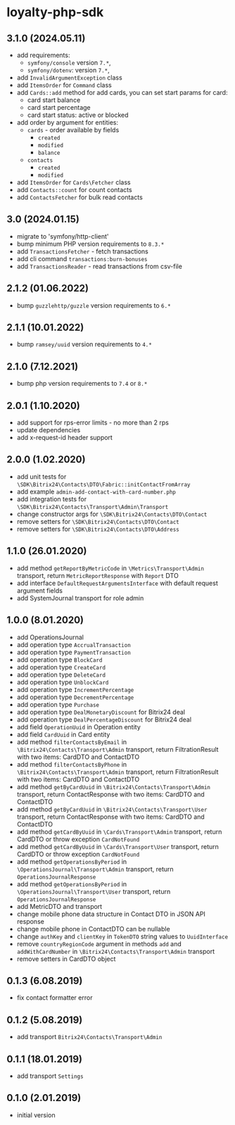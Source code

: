 # loyalty-php-sdk

## 3.1.0 (2024.05.11)

* add requirements:
    * `symfony/console` version `7.*`,
    * `symfony/dotenv`: version `7.*`,
* add `InvalidArgumentException` class
* add `ItemsOrder` for `Command` class
* add `Cards::add` method for add cards, you can set start params for card:
    * card start balance
    * card start percentage
    * card start status: active or blocked
* add order by argument for entities:
    * `cards` - order available by fields
        * `created`
        * `modified`
        * `balance`
    * `contacts`
        * `created`
        * `modified`
* add `ItemsOrder` for `Cards\Fetcher` class
* add `Contacts::count` for count contacts
* add `ContactsFetcher` for bulk read contacts

## 3.0 (2024.01.15)

* migrate to 'symfony/http-client'
* bump minimum PHP version requirements to `8.3.*`
* add `TransactionsFetcher` - fetch transactions
* add cli command `transactions:burn-bonuses`
* add `TransactionsReader` - read transactions from csv-file

## 2.1.2 (01.06.2022)

* bump `guzzlehttp/guzzle` version requirements to `6.*`

## 2.1.1 (10.01.2022)

* bump `ramsey/uuid` version requirements to `4.*`

## 2.1.0 (7.12.2021)

* bump php version requirements to `7.4` or `8.*`

## 2.0.1 (1.10.2020)

* add support for rps-error limits - no more than 2 rps
* update dependencies
* add x-request-id header support

## 2.0.0 (1.02.2020)

* add unit tests for `\SDK\Bitrix24\Contacts\DTO\Fabric::initContactFromArray`
* add example `admin-add-contact-with-card-number.php`
* add integration tests for `\SDK\Bitrix24\Contacts\Transport\Admin\Transport`
* change constructor args for `\SDK\Bitrix24\Contacts\DTO\Contact`
* remove setters for `\SDK\Bitrix24\Contacts\DTO\Contact`
* remove setters for `\SDK\Bitrix24\Contacts\DTO\Address`

## 1.1.0 (26.01.2020)

* add method `getReportByMetricCode` in `\Metrics\Transport\Admin` transport, return `MetricReportResponse`
  with `Report` DTO
* add interface `DefaultRequestArgumentsInterface` with default request argument fields
* add SystemJournal transport for role admin

## 1.0.0 (8.01.2020)

* add OperationsJournal
* add operation type `AccrualTransaction`
* add operation type `PaymentTransaction`
* add operation type `BlockCard`
* add operation type `CreateCard`
* add operation type `DeleteCard`
* add operation type `UnblockCard`
* add operation type `IncrementPercentage`
* add operation type `DecrementPercentage`
* add operation type `Purchase`
* add operation type `DealMonetaryDiscount` for Bitrix24 deal
* add operation type `DealPercentageDiscount` for Bitrix24 deal
* add field `OperationUuid` in Operation entity
* add field `CardUuid` in Card entity
* add method `filterContactsByEmail` in `\Bitrix24\Contacts\Transport\Admin` transport, return FiltrationResult with two
  items: CardDTO and ContactDTO
* add method `filterContactsByPhone` in `\Bitrix24\Contacts\Transport\Admin` transport, return FiltrationResult with two
  items: CardDTO and ContactDTO
* add method `getByCardUuid` in `\Bitrix24\Contacts\Transport\Admin` transport, return ContactResponse with two items:
  CardDTO and ContactDTO
* add method `getByCardUuid` in `\Bitrix24\Contacts\Transport\User` transport, return ContactResponse with two items:
  CardDTO and ContactDTO
* add method `getCardByUuid` in `\Cards\Transport\Admin` transport, return CardDTO or throw exception `CardNotFound`
* add method `getCardByUuid` in `\Cards\Transport\User` transport, return CardDTO or throw exception `CardNotFound`
* add method `getOperationsByPeriod` in `\OperationsJournal\Transport\Admin` transport,
  return `OperationsJournalResponse`
* add method `getOperationsByPeriod` in `\OperationsJournal\Transport\User` transport,
  return `OperationsJournalResponse`
* add MetricDTO and transport
* change mobile phone data structure in Contact DTO in JSON API response
* change mobile phone in ContactDTO can be nullable
* change `authKey` and `clientKey` in `TokenDTO` string values to `UuidInterface`
* remove `countryRegionCode` argument in methods `add` and `addWithCardNumber` in `\Bitrix24\Contacts\Transport\Admin`
  transport
* remove setters in CardDTO object

## 0.1.3 (6.08.2019)

* fix contact formatter error

## 0.1.2 (5.08.2019)

* add transport `Bitrix24\Contacts\Transport\Admin`

## 0.1.1 (18.01.2019)

* add transport `Settings`

## 0.1.0 (2.01.2019)

* initial version
